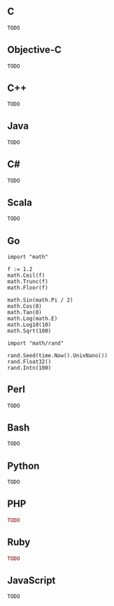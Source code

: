 ## C
```C
TODO
```

## Objective-C
```Objective-C
TODO
```

## C++
```C++
TODO
```
## Java
```Java
TODO
```
## C#
```C#
TODO
```
## Scala
```Scala
TODO
``` 
## Go
```golang
import "math"

f := 1.2
math.Ceil(f)
math.Trunc(f)
math.Floor(f)

math.Sin(math.Pi / 2)
math.Cos(0)
math.Tan(0)
math.Log(math.E)
math.Log10(10)
math.Sqrt(100)

import "math/rand"

rand.Seed(time.Now().UnixNano())
rand.Float32()
rand.Intn(100)
```

## Perl
```Perl
TODO
```
## Bash
```Bash
TODO
```
## Python
```Python
TODO
```
## PHP
```PHP
TODO
```
## Ruby
```Ruby
TODO
```
## JavaScript
```JavaScript
TODO
```
